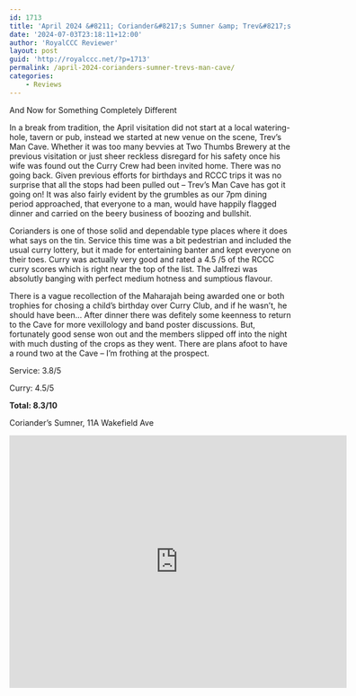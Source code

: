 ```yaml
---
id: 1713
title: 'April 2024 &#8211; Coriander&#8217;s Sumner &amp; Trev&#8217;s Man Cave'
date: '2024-07-03T23:18:11+12:00'
author: 'RoyalCCC Reviewer'
layout: post
guid: 'http://royalccc.net/?p=1713'
permalink: /april-2024-corianders-sumner-trevs-man-cave/
categories:
    - Reviews
---
```


And Now for Something Completely Different

In a break from tradition, the April visitation did not start at a local watering-hole, tavern or pub, instead we started at new venue on the scene, Trev’s Man Cave. Whether it was too many bevvies at Two Thumbs Brewery at the previous visitation or just sheer reckless disregard for his safety once his wife was found out the Curry Crew had been invited home. There was no going back. Given previous efforts for birthdays and RCCC trips it was no surprise that all the stops had been pulled out – Trev’s Man Cave has got it going on! It was also fairly evident by the grumbles as our 7pm dining period approached, that everyone to a man, would have happily flagged dinner and carried on the beery business of boozing and bullshit.

Corianders is one of those solid and dependable type places where it does what says on the tin. Service this time was a bit pedestrian and included the usual curry lottery, but it made for entertaining banter and kept everyone on their toes. Curry was actually very good and rated a 4.5 /5 of the RCCC curry scores which is right near the top of the list. The Jalfrezi was absolutly banging with perfect medium hotness and sumptious flavour.

There is a vague recollection of the Maharajah being awarded one or both trophies for chosing a child’s birthday over Curry Club, and if he wasn’t, he should have been… After dinner there was defitely some keenness to return to the Cave for more vexillology and band poster discussions. But, fortunately good sense won out and the members slipped off into the night with much dusting of the crops as they went. There are plans afoot to have a round two at the Cave – I’m frothing at the prospect.

Service: 3.8/5

Curry: 4.5/5

**Total: 8.3/10**

Coriander’s Sumner, 11A Wakefield Ave

<iframe allowfullscreen="" height="450" loading="lazy" referrerpolicy="no-referrer-when-downgrade" src="https://www.google.com/maps/embed?pb=!1m14!1m8!1m3!1d11563.200112233115!2d172.759201!3d-43.5690498!3m2!1i1024!2i768!4f13.1!3m3!1m2!1s0x6d3228230123c031%3A0xa2ca04a4049c2acf!2sCoriander's%20Sumner!5e0!3m2!1sen!2snz!4v1720068136632!5m2!1sen!2snz" style="border:0;" width="600"></iframe>